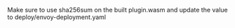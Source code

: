 Make sure to use sha256sum on the built plugin.wasm and update the value to deploy/envoy-deployment.yaml
